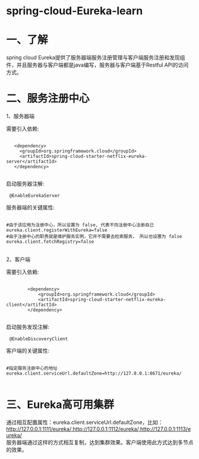 # spring-cloud-Eureka-learn  
# 一、了解  
spring cloud Eureka提供了服务器端服务注册管理与客户端服务注册和发现组件，并且服务器与客户端都是java编写，服务器与客户端基于Restful API的访问方式。  
# 二、服务注册中心  
1、服务器端  
<p>需要引入依赖:</p>  
<pre>
 <code>
   &lt;dependency&gt;
     &lt;groupId&gt;org.springframework.cloud&lt;/groupId&gt;
     &lt;artifactId&gt;spring-cloud-starter-netflix-eureka-server&lt;/artifactId&gt;
   &lt;/dependency&gt;
 </code>
</pre>  
<p>启动服务器注解:</p>
<pre>
 <code>@EnableEurekaServer</code>
</pre>
<p>服务器端的关键属性:</p>
<pre>
<code>
#由于该应用为注册中心，所以设置为 false, 代表不向注册中心注册自己
eureka.client.registerWithEureka=false
#由于注册中心的职责就是维护服务实例，它并不需要去检索服务， 所以也设置为 false
eureka.client.fetchRegistry=false
</code>
</pre>  
2、客户端  
<p>需要引入依赖:</p>
<pre>
	<code>
		&lt;dependency&gt;
			&lt;groupId&gt;org.springframework.cloud&lt;/groupId&gt;
			&lt;artifactId&gt;spring-cloud-starter-netflix-eureka-client&lt;/artifactId&gt;
		&lt;/dependency&gt;
 </code>
</pre>  
<p>启动服务发现注解:</p>
<pre>
 <code>@EnableDiscoveryClient</code>
</pre>

<p>客户端的关键属性:</p>
<pre>
<code>
#指定服务注册中心的地址
eureka.client.serviceUrl.defaultZone=http://127.0.0.1:8671/eureka/
</code>
</pre>  

# 三、Eureka高可用集群  
通过相互配置属性：eureka.client.serviceUrl.defaultZone，比如：http://127.0.0.1:1111/eureka/,http://127.0.0.1:1112/eureka/,http://127.0.0.1:1113/eureka/  
服务器端通过这样的方式相互复制，达到集群效果。客户端使用此方式达到多节点的效果。
